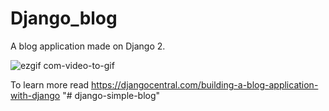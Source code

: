 # Django_blog
A blog application made on Django 2.

![ezgif com-video-to-gif](https://user-images.githubusercontent.com/38559396/55287491-12c4de80-53c7-11e9-8c6a-3f02b79ba9ca.gif)

To learn more read https://djangocentral.com/building-a-blog-application-with-django
"# django-simple-blog" 
